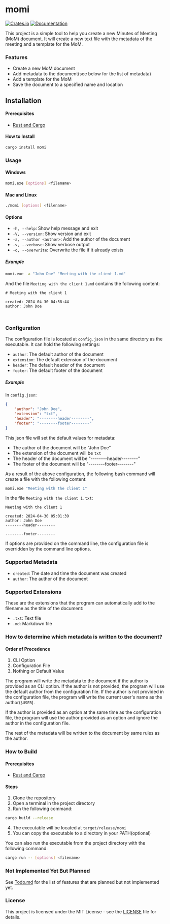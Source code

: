 # momi

[![Crates.io](https://img.shields.io/crates/v/momi)](https://github.com/altair823/momi)  [![Documentation](https://docs.rs/image/badge.svg)](https://docs.rs/momi/)

This project is a simple tool to help you create a new Minutes of Meeting (MoM) document.
It will create a new text file with the metadata of the meeting and a template for the MoM.

### Features

- Create a new MoM document
- Add metadata to the document(see below for the list of metadata)
- Add a template for the MoM
- Save the document to a specified name and location

## Installation

#### Prerequisites

- [Rust and Cargo](https://www.rust-lang.org/tools/install)

#### How to Install

```bash
cargo install momi
```

### Usage

#### Windows

```bash
momi.exe [options] <filename>
```

#### Mac and Linux

```bash
./momi [options] <filename>
```

#### Options

- `-h, --help`: Show help message and exit
- `-V, --version`: Show version and exit
- `-a, --author <author>`: Add the author of the document
- `-v, --verbose`: Show verbose output
- `-o, --overwrite`: Overwrite the file if it already exists

##### Example

```bash
momi.exe -a "John Doe" "Meeting with the client 1.md"
```

And the file `Meeting with the client 1.md` contains the following content:
```
# Meeting with the client 1

created: 2024-04-30 04:58:44
author: John Doe



```

### Configuration

The configuration file is located at `config.json` in the same directory as the executable.
It can hold the following settings:

- `author`: The default author of the document
- `extension`: The default extension of the document
- `header`: The default header of the document
- `footer`: The default footer of the document

##### Example

In `config.json`:
```json
{
    "author": "John Doe",
    "extension": "txt",
    "header": "--------header--------",
    "footer": "--------footer--------"
}
```

This json file will set the default values for metadata:
- The author of the document will be "John Doe"
- The extension of the document will be `txt`
- The header of the document will be "--------header--------"
- The footer of the document will be "--------footer--------"

As a result of the above configuration, the following bash command will create a file with the following content:

```bash
momi.exe "Meeting with the client 1"
```

In the file `Meeting with the client 1.txt`:
```
Meeting with the client 1

created: 2024-04-30 05:01:39
author: John Doe
--------header--------

--------footer--------
```

If options are provided on the command line,
the configuration file is overridden by the command line options.

### Supported Metadata

- `created`: The date and time the document was created
- `author`: The author of the document

### Supported Extensions

These are the extensions that the program can automatically add
to the filename as the title of the document:

- `.txt`: Text file
- `.md`: Markdown file

### How to determine which metadata is written to the document?

#### Order of Precedence

1. CLI Option
2. Configuration File
3. Nothing or Default Value

The program will write the metadata to the document if the author is provided as an CLI option.
If the author is not provided, the program will use the default author from the configuration file.
If the author is not provided in the configuration file, the program will write the current user's name as the author(`$USER`).

If the author is provided as an option at the same time as the configuration file,
the program will use the author provided as an option and ignore the author in the configuration file.

The rest of the metadata will be written to the document by same rules as the author.

### How to Build

#### Prerequisites

- [Rust and Cargo](https://www.rust-lang.org/tools/install)

#### Steps

1. Clone the repository
2. Open a terminal in the project directory
3. Run the following command:

```bash
cargo build --release
```

4. The executable will be located at `target/release/momi`
5. You can copy the executable to a directory in your PATH(optional)

You can also run the executable from the project directory with the following command:

```bash
cargo run -- [options] <filename>
```

### Not Implemented Yet But Planned

See [Todo.md](Todo.md) for the list of features that are planned but not implemented yet.

### License

This project is licensed under the MIT License - see the [LICENSE](LICENSE) file for details.


